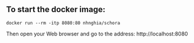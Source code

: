 ## To start the docker image:

```
docker run --rm -itp 8080:80 nhnghia/schora
```

Then open your Web browser and go to the address: http://localhost:8080

